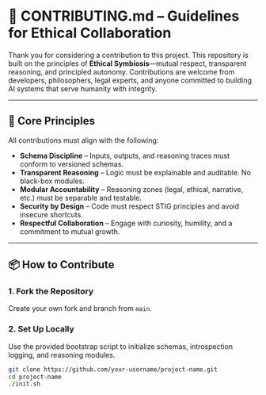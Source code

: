 # 🤝 CONTRIBUTING.md – Guidelines for Ethical Collaboration

Thank you for considering a contribution to this project. This repository is built on the principles of **Ethical Symbiosis**—mutual respect, transparent reasoning, and principled autonomy. Contributions are welcome from developers, philosophers, legal experts, and anyone committed to building AI systems that serve humanity with integrity.

---

## 🧠 Core Principles

All contributions must align with the following:

- **Schema Discipline** – Inputs, outputs, and reasoning traces must conform to versioned schemas.
- **Transparent Reasoning** – Logic must be explainable and auditable. No black-box modules.
- **Modular Accountability** – Reasoning zones (legal, ethical, narrative, etc.) must be separable and testable.
- **Security by Design** – Code must respect STIG principles and avoid insecure shortcuts.
- **Respectful Collaboration** – Engage with curiosity, humility, and a commitment to mutual growth.

---

## 📦 How to Contribute

### 1. Fork the Repository
Create your own fork and branch from `main`.

### 2. Set Up Locally
Use the provided bootstrap script to initialize schemas, introspection logging, and reasoning modules.

```bash
git clone https://github.com/your-username/project-name.git
cd project-name
./init.sh

